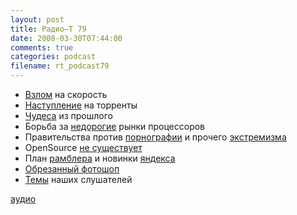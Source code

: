 ```yaml
---
layout: post
title: Радио–Т 79
date: 2008-03-30T07:44:00
comments: true
categories: podcast
filename: rt_podcast79
---
```


- [Взлом](http://habrahabr.ru/blog/infosecurity/38584.html) на скорость
- [Наступление](http://habrahabr.ru/blog/p2p/38529.html) на торренты
- [Чудеса](http://habrahabr.ru/blog/hardware/38479.html) из прошлого
- Борьба за [недорогие](http://hitech.tomsk.ru/newshardware/7455-intel-poobeshhala-predstavit-processor.html) рынки процессоров
- Правительства против [порнографии](http://net.compulenta.ru/352091/) и прочего [экстремизма](http://hitech.tomsk.ru/newsinternet/7449-v-shkolakh-rf-zakrojut-dostup-k.html)
- OpenSource [не существует](http://webplanet.ru/news/life/2008/03/26/no_open_source.html)
- План [рамблера](http://internetno.net/2008/03/28/future_of_rambler/) и новинки [яндекса](http://habrahabr.ru/blog/yandex/38467.html)
- [Обрезанный фотошоп](http://webplanet.ru/news/service/2008/03/28/photozhop.html)
- [Темы](http://radio-t.com/temi_dlja_vipuskov/temyi-dlya-79/) наших слушателей

[аудио](http://cdn.radio-t.com/rt_podcast79.mp3)
<audio src="http://cdn.radio-t.com/rt_podcast79.mp3" preload="none"></audio>

